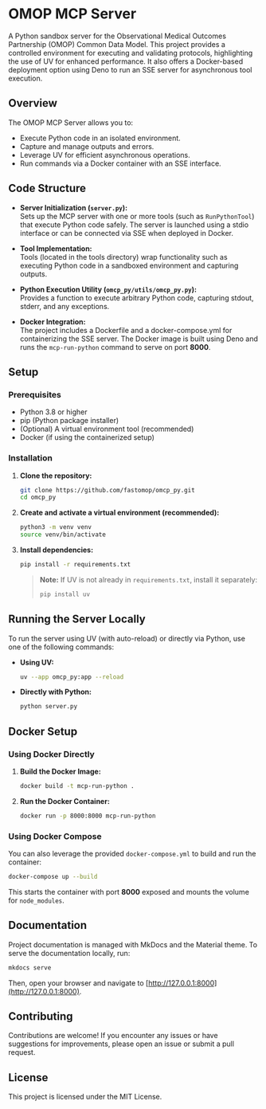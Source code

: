 # OMOP MCP Server

A Python sandbox server for the Observational Medical Outcomes Partnership (OMOP) Common Data Model. This project provides a controlled environment for executing and validating protocols, highlighting the use of UV for enhanced performance. It also offers a Docker-based deployment option using Deno to run an SSE server for asynchronous tool execution.

## Overview

The OMOP MCP Server allows you to:
- Execute Python code in an isolated environment.
- Capture and manage outputs and errors.
- Leverage UV for efficient asynchronous operations.
- Run commands via a Docker container with an SSE interface.

## Code Structure

- **Server Initialization (`server.py`):**  
  Sets up the MCP server with one or more tools (such as `RunPythonTool`) that execute Python code safely. The server is launched using a stdio interface or can be connected via SSE when deployed in Docker.

- **Tool Implementation:**  
  Tools (located in the tools directory) wrap functionality such as executing Python code in a sandboxed environment and capturing outputs.

- **Python Execution Utility (`omcp_py/utils/omcp_py.py`):**  
  Provides a function to execute arbitrary Python code, capturing stdout, stderr, and any exceptions.

- **Docker Integration:**  
  The project includes a Dockerfile and a docker-compose.yml for containerizing the SSE server. The Docker image is built using Deno and runs the `mcp-run-python` command to serve on port **8000**.

## Setup

### Prerequisites

- Python 3.8 or higher
- pip (Python package installer)
- (Optional) A virtual environment tool (recommended)
- Docker (if using the containerized setup)

### Installation

1. **Clone the repository:**

   ```sh
   git clone https://github.com/fastomop/omcp_py.git
   cd omcp_py
   ```

2. **Create and activate a virtual environment (recommended):**

   ```sh
   python3 -m venv venv
   source venv/bin/activate
   ```

3. **Install dependencies:**

   ```sh
   pip install -r requirements.txt
   ```

   > **Note:** If UV is not already in `requirements.txt`, install it separately:
   >
   > ```sh
   > pip install uv
   > ```

## Running the Server Locally

To run the server using UV (with auto-reload) or directly via Python, use one of the following commands:

- **Using UV:**

  ```sh
  uv --app omcp_py:app --reload
  ```

- **Directly with Python:**

  ```sh
  python server.py
  ```

## Docker Setup

### Using Docker Directly

1. **Build the Docker Image:**

   ```sh
   docker build -t mcp-run-python .
   ```

2. **Run the Docker Container:**

   ```sh
   docker run -p 8000:8000 mcp-run-python
   ```

### Using Docker Compose

You can also leverage the provided `docker-compose.yml` to build and run the container:

```sh
docker-compose up --build
```

This starts the container with port **8000** exposed and mounts the volume for `node_modules`.

## Documentation

Project documentation is managed with MkDocs and the Material theme. To serve the documentation locally, run:

```sh
mkdocs serve
```

Then, open your browser and navigate to [http://127.0.0.1:8000](http://127.0.0.1:8000).

## Contributing

Contributions are welcome! If you encounter any issues or have suggestions for improvements, please open an issue or submit a pull request.

## License

This project is licensed under the MIT License.